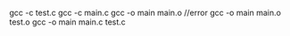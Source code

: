 gcc -c test.c
gcc -c main.c
gcc -o main main.o  //error
gcc -o main main.o test.o
gcc -o main main.c test.c